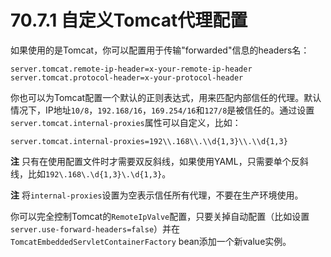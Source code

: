 # 70.7.1 自定义Tomcat代理配置

如果使用的是Tomcat，你可以配置用于传输"forwarded"信息的headers名：

```text
server.tomcat.remote-ip-header=x-your-remote-ip-header
server.tomcat.protocol-header=x-your-protocol-header
```

你也可以为Tomcat配置一个默认的正则表达式，用来匹配内部信任的代理。默认情况下，IP地址`10/8`，`192.168/16`，`169.254/16`和`127/8`是被信任的。通过设置`server.tomcat.internal-proxies`属性可以自定义，比如：

```text
server.tomcat.internal-proxies=192\\.168\\.\\d{1,3}\\.\\d{1,3}
```

**注** 只有在使用配置文件时才需要双反斜线，如果使用YAML，只需要单个反斜线，比如`192\.168\.\d{1,3}\.\d{1,3}`。

**注** 将`internal-proxies`设置为空表示信任所有代理，不要在生产环境使用。

你可以完全控制Tomcat的`RemoteIpValve`配置，只要关掉自动配置（比如设置`server.use-forward-headers=false`）并在`TomcatEmbeddedServletContainerFactory` bean添加一个新value实例。

